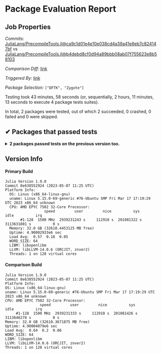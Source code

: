 # Package Evaluation Report

## Job Properties

*Commits:* [JuliaLang/PrecompileTools.jl@ca9c1d01e4e10e038cd4a39a41e6eb7c824147bf](https://github.com/JuliaLang/PrecompileTools.jl/commit/ca9c1d01e4e10e038cd4a39a41e6eb7c824147bf) vs [JuliaLang/PrecompileTools.jl@b4debd8cf0d94a89bbb08ab07f755623e8b58103](https://github.com/JuliaLang/PrecompileTools.jl/commit/b4debd8cf0d94a89bbb08ab07f755623e8b58103)

*Comparison Diff:* [link](https://github.com/JuliaLang/PrecompileTools.jl/compare/b4debd8cf0d94a89bbb08ab07f755623e8b58103...ca9c1d01e4e10e038cd4a39a41e6eb7c824147bf)

*Triggered By:* [link](https://github.com/JuliaLang/PrecompileTools.jl/pull/24#issuecomment-1573326542)

*Package Selection:* `["DFTK", "Zygote"]`

Testing took 43 minutes, 58 seconds (or, sequentially, 2 hours, 11 minutes, 13 seconds to execute 4 package tests suites).

In total, 2 packages were tested, out of which 2 succeeded, 0 crashed, 0 failed and 0 were skipped.


## ✔ Packages that passed tests

<details><summary><strong>2 packages passed tests on the previous version too.</strong></summary>
<p>

- [Zygote v0.6.62](https://s3.amazonaws.com/julialang-reports/nanosoldier/pkgeval/by_hash/ca9c1d0_vs_b4debd8/Zygote.primary.log)
- [DFTK v0.6.9](https://s3.amazonaws.com/julialang-reports/nanosoldier/pkgeval/by_hash/ca9c1d0_vs_b4debd8/DFTK.primary.log)

</p>
</details>


## Version Info

#### Primary Build

```
Julia Version 1.9.0
Commit 8e630552924 (2023-05-07 11:25 UTC)
Platform Info:
  OS: Linux (x86_64-linux-gnu)
  uname: Linux 5.15.0-69-generic #76-Ubuntu SMP Fri Mar 17 17:19:29 UTC 2023 x86_64 unknown
  CPU: AMD EPYC 7502 32-Core Processor: 
                  speed         user         nice          sys         idle          irq
       #1-128  1500 MHz  2939231243 s     112910 s  201081322 s  3113631801 s          0 s
  Memory: 32.0 GB (32610.4453125 MB free)
  Uptime: 4.90002933e6 sec
  Load Avg:  0.57  0.18  0.05
  WORD_SIZE: 64
  LIBM: libopenlibm
  LLVM: libLLVM-14.0.6 (ORCJIT, znver2)
  Threads: 1 on 128 virtual cores

```

  #### Comparison Build

  ```
Julia Version 1.9.0
Commit 8e630552924 (2023-05-07 11:25 UTC)
Platform Info:
  OS: Linux (x86_64-linux-gnu)
  uname: Linux 5.15.0-69-generic #76-Ubuntu SMP Fri Mar 17 17:19:29 UTC 2023 x86_64 unknown
  CPU: AMD EPYC 7502 32-Core Processor: 
                  speed         user         nice          sys         idle          irq
       #1-128  1500 MHz  2939231333 s     112910 s  201081426 s  3113646278 s          0 s
  Memory: 32.0 GB (32610.3671875 MB free)
  Uptime: 4.90004079e6 sec
  Load Avg:  0.64  0.2  0.06
  WORD_SIZE: 64
  LIBM: libopenlibm
  LLVM: libLLVM-14.0.6 (ORCJIT, znver2)
  Threads: 1 on 128 virtual cores

  ```
  <!-- Generated on 2023-06-02T04:51:24.211 -->
